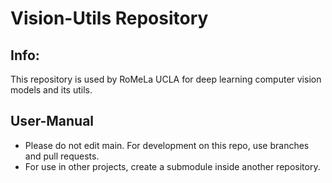 # Vision-Utils Repository

## Info:
This repository is used by RoMeLa UCLA for deep learning computer vision models and its utils.

## User-Manual
- Please do not edit main. For development on this repo, use branches and pull requests. 
- For use in other projects, create a submodule inside another repository.
